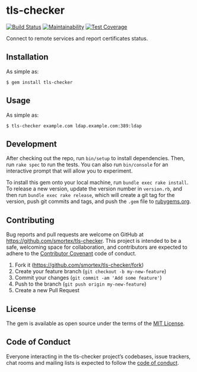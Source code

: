 # tls-checker

[![Build Status](https://github.com/smortex/tls-checker/actions/workflows/ci.yml/badge.svg?branch=main)](https://github.com/smortex/tls-checker/actions/workflows/ci.yml)
[![Maintainability](https://api.codeclimate.com/v1/badges/272ab98a6ec1b28e5f7d/maintainability)](https://codeclimate.com/github/smortex/tls-checker/maintainability)
[![Test Coverage](https://api.codeclimate.com/v1/badges/272ab98a6ec1b28e5f7d/test_coverage)](https://codeclimate.com/github/smortex/tls-checker/test_coverage)

Connect to remote services and report certificates status.

## Installation

As simple as:

    $ gem install tls-checker

## Usage

As simple as:

    $ tls-checker example.com ldap.example.com:389:ldap

## Development

After checking out the repo, run `bin/setup` to install dependencies. Then, run
`rake spec` to run the tests. You can also run `bin/console` for an interactive
prompt that will allow you to experiment.

To install this gem onto your local machine, run `bundle exec rake install`. To
release a new version, update the version number in `version.rb`, and then run
`bundle exec rake release`, which will create a git tag for the version, push
git commits and tags, and push the `.gem` file to
[rubygems.org](https://rubygems.org).

## Contributing

Bug reports and pull requests are welcome on GitHub at
https://github.com/smortex/tls-checker. This project is intended to be a safe,
welcoming space for collaboration, and contributors are expected to adhere to
the [Contributor Covenant](http://contributor-covenant.org) code of conduct.

1. Fork it (https://github.com/smortex/tls-checker/fork)
2. Create your feature branch (`git checkout -b my-new-feature`)
3. Commit your changes (`git commit -am 'Add some feature'`)
4. Push to the branch (`git push origin my-new-feature`)
5. Create a new Pull Request

## License

The gem is available as open source under the terms of the [MIT
License](https://opensource.org/licenses/MIT).

## Code of Conduct

Everyone interacting in the tls-checker project’s codebases, issue trackers,
chat rooms and mailing lists is expected to follow the [code of
conduct](https://github.com/smortex/tls-checker/blob/main/CODE_OF_CONDUCT.md).

